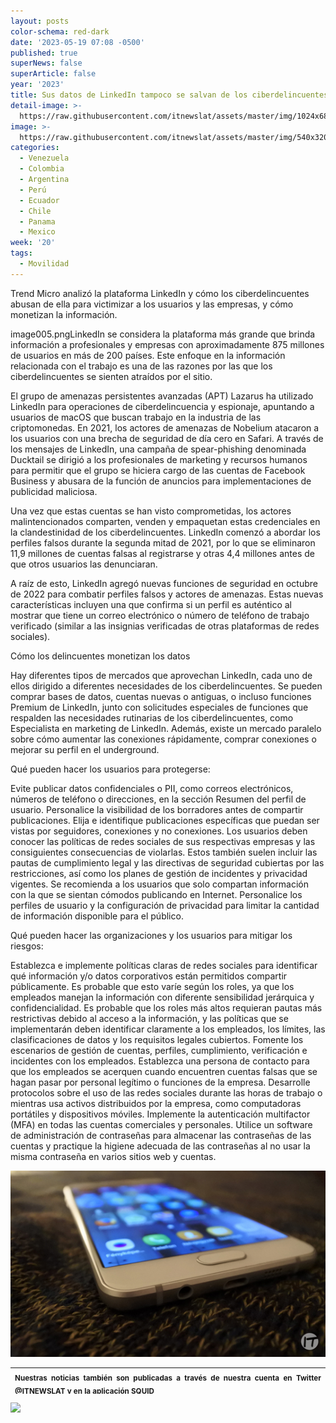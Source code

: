 ```yaml
---
layout: posts
color-schema: red-dark
date: '2023-05-19 07:08 -0500'
published: true
superNews: false
superArticle: false
year: '2023'
title: Sus datos de LinkedIn tampoco se salvan de los ciberdelincuentes
detail-image: >-
  https://raw.githubusercontent.com/itnewslat/assets/master/img/1024x680/Celular-activo-g.jpg
image: >-
  https://raw.githubusercontent.com/itnewslat/assets/master/img/540x320/Celular-activo-p.jpg
categories:
  - Venezuela
  - Colombia
  - Argentina
  - Perú
  - Ecuador
  - Chile
  - Panama
  - Mexico
week: '20'
tags:
  - Movilidad
---
```

Trend Micro analizó la plataforma LinkedIn y cómo los ciberdelincuentes abusan de ella para victimizar a los usuarios y las empresas, y cómo monetizan la información.
 
image005.pngLinkedIn se considera la plataforma más grande que brinda información a profesionales y empresas con aproximadamente 875 millones de usuarios en más de 200 países. Este enfoque en la información relacionada con el trabajo es una de las razones por las que los ciberdelincuentes se sienten atraídos por el sitio. 
 
El grupo de amenazas persistentes avanzadas (APT) Lazarus ha utilizado LinkedIn para operaciones de ciberdelincuencia y espionaje, apuntando a usuarios de macOS que buscan trabajo en la industria de las criptomonedas. En 2021, los actores de amenazas de Nobelium atacaron a los usuarios con una brecha de seguridad de día cero en Safari. A través de los mensajes de LinkedIn, una campaña de spear-phishing denominada Ducktail se dirigió a los profesionales de marketing y recursos humanos para permitir que el grupo se hiciera cargo de las cuentas de Facebook Business y abusara de la función de anuncios para implementaciones de publicidad maliciosa.
 
Una vez que estas cuentas se han visto comprometidas, los actores malintencionados comparten, venden y empaquetan estas credenciales en la clandestinidad de los ciberdelincuentes. LinkedIn comenzó a abordar los perfiles falsos durante la segunda mitad de 2021, por lo que se eliminaron 11,9 millones de cuentas falsas al registrarse y otras 4,4 millones antes de que otros usuarios las denunciaran.
 
A raíz de esto, LinkedIn agregó nuevas funciones de seguridad en octubre de 2022 para combatir perfiles falsos y actores de amenazas. Estas nuevas características incluyen una que confirma si un perfil es auténtico al mostrar que tiene un correo electrónico o número de teléfono de trabajo verificado (similar a las insignias verificadas de otras plataformas de redes sociales).
 
Cómo los delincuentes monetizan los datos
 
Hay diferentes tipos de mercados que aprovechan LinkedIn, cada uno de ellos dirigido a diferentes necesidades de los ciberdelincuentes. Se pueden comprar bases de datos, cuentas nuevas o antiguas, o incluso funciones Premium de LinkedIn, junto con solicitudes especiales de funciones que respalden las necesidades rutinarias de los ciberdelincuentes, como Especialista en marketing de LinkedIn. Además, existe un mercado paralelo sobre cómo aumentar las conexiones rápidamente, comprar conexiones o mejorar su perfil en el underground.
 
Qué pueden hacer los usuarios para protegerse:
 
Evite publicar datos confidenciales o PII, como correos electrónicos, números de teléfono o direcciones, en la sección Resumen del perfil de usuario.
Personalice la visibilidad de los borradores antes de compartir publicaciones. Elija e identifique publicaciones específicas que puedan ser vistas por seguidores, conexiones y no conexiones.
Los usuarios deben conocer las políticas de redes sociales de sus respectivas empresas y las consiguientes consecuencias de violarlas. Estos también suelen incluir las pautas de cumplimiento legal y las directivas de seguridad cubiertas por las restricciones, así como los planes de gestión de incidentes y privacidad vigentes.
Se recomienda a los usuarios que solo compartan información con la que se sientan cómodos publicando en Internet.
Personalice los perfiles de usuario y la configuración de privacidad para limitar la cantidad de información disponible para el público.
 
Qué pueden hacer las organizaciones y los usuarios para mitigar los riesgos:
 
Establezca e implemente políticas claras de redes sociales para identificar qué información y/o datos corporativos están permitidos compartir públicamente.  Es probable que esto varíe según los roles, ya que los empleados manejan la información con diferente sensibilidad jerárquica y confidencialidad. Es probable que los roles más altos requieran pautas más restrictivas debido al acceso a la información, y las políticas que se implementarán deben identificar claramente a los empleados, los límites, las clasificaciones de datos y los requisitos legales cubiertos.
Fomente los escenarios de gestión de cuentas, perfiles, cumplimiento, verificación e incidentes con los empleados. Establezca una persona de contacto para que los empleados se acerquen cuando encuentren cuentas falsas que se hagan pasar por personal legítimo o funciones de la empresa.
Desarrolle protocolos sobre el uso de las redes sociales durante las horas de trabajo o mientras usa activos distribuidos por la empresa, como computadoras portátiles y dispositivos móviles.
Implemente la autenticación multifactor (MFA) en todas las cuentas comerciales y personales.
Utilice un software de administración de contraseñas para almacenar las contraseñas de las cuentas y practique la higiene adecuada de las contraseñas al no usar la misma contraseña en varios sitios web y cuentas.
 
 ![](https://raw.githubusercontent.com/itnewslat/assets/master/img/540x320/Celular-activo-p.jpg)
 
 <table style="height: 42px;" width="569">
<tbody>
<tr>
<td style="text-align: justify;"><sub><strong>Nuestras noticias también son publicadas a través de nuestra cuenta en Twitter <a href="https://twitter.com/itnewslat?lang=es">@ITNEWSLAT</a> y en la aplicación <a href="https://squidapp.co/en/">SQUID</a></strong></sub></td>
</tr>
</tbody>
</table>
<img src="https://tracker.metricool.com/c3po.jpg?hash=56f88a41e39ab42c063cc51676587a04"/>